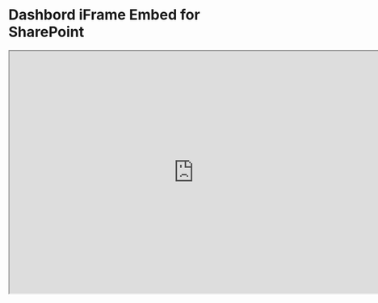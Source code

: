 Dashbord iFrame Embed for SharePoint 
====================================

<iframe src="https://www.arcgis.com/apps/opsdashboard/index.html#/bda7594740fd40299423467b48e9ecf6" width="730" height="480"></iframe>

